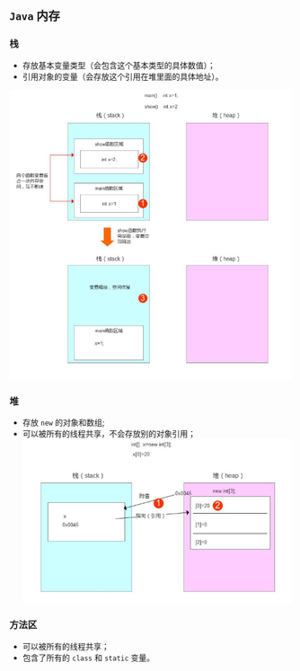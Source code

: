 ## `Java` 内存

### 栈
* 存放基本变量类型（会包含这个基本类型的具体数值）；
* 引用对象的变量（会存放这个引用在堆里面的具体地址）。

![stack](../images/stack.png)

### 堆
* 存放 `new` 的对象和数组;
* 可以被所有的线程共享，不会存放别的对象引用；
![heap](../images/heap.png)

### 方法区
* 可以被所有的线程共享；
* 包含了所有的 `class` 和 `static` 变量。